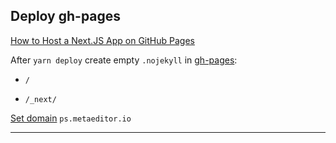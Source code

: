 ## Deploy gh-pages

[How to Host a Next.JS App on GitHub Pages](https://tishonator.com/blog/how-to-host-a-next-js-app-on-github-pages)



After `yarn deploy` create empty `.nojekyll` in [gh-pages](https://github.com/markolofsen/metaeditor/tree/gh-pages):

- `/`

- `/_next/`


[Set domain](https://github.com/markolofsen/metaeditor/settings/pages) `ps.metaeditor.io`


---
